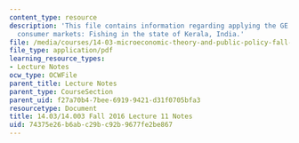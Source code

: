 ```yaml
---
content_type: resource
description: 'This file contains information regarding applying the GE framework to
  consumer markets: Fishing in the state of Kerala, India.'
file: /media/courses/14-03-microeconomic-theory-and-public-policy-fall-2016/74375e26b6abc29bc92b9677fe2be867_MIT14_03F16_lec11.pdf
file_type: application/pdf
learning_resource_types:
- Lecture Notes
ocw_type: OCWFile
parent_title: Lecture Notes
parent_type: CourseSection
parent_uid: f27a70b4-7bee-6919-9421-d31f0705bfa3
resourcetype: Document
title: 14.03/14.003 Fall 2016 Lecture 11 Notes
uid: 74375e26-b6ab-c29b-c92b-9677fe2be867
---
```

